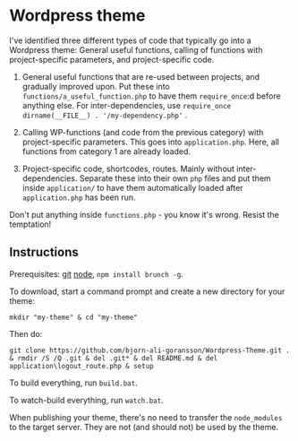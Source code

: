 Wordpress theme
===============

I've identified three different types of code that typically go into a Wordpress theme: General useful functions, calling of functions with project-specific parameters, and project-specific code.

1. General useful functions that are re-used between projects, and gradually improved upon. Put these into `functions/a_useful_function.php` to have them `require_once`:d before anything else. For inter-dependencies, use `require_once dirname(__FILE__) . '/my-dependency.php'` .

2. Calling WP-functions (and code from the previous category) with project-specific parameters. This goes into `application.php`. Here, all functions from category 1 are already loaded.

3. Project-specific code, shortcodes, routes. Mainly without inter-dependencies. Separate these into their own `php` files and put them inside `application/` to have them automatically loaded after `application.php` has been run.

Don't put anything inside `functions.php` - you know it's wrong. Resist the temptation!

Instructions
------------

Prerequisites: [git](https://git-scm.com/) [node](https://nodejs.org/), `npm install brunch -g`.

To download, start a command prompt and create a new directory for your theme:

```
mkdir "my-theme" & cd "my-theme"
```

Then do:

```
git clone https://github.com/bjorn-ali-goransson/Wordpress-Theme.git . & rmdir /S /Q .git & del .git* & del README.md & del application\logout_route.php & setup
```

To build everything, run `build.bat`.

To watch-build everything, run `watch.bat`.

When publishing your theme, there's no need to transfer the `node_modules` to the target server. They are not (and should not) be used by the theme.